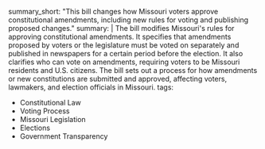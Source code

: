 summary_short: "This bill changes how Missouri voters approve constitutional amendments, including new rules for voting and publishing proposed changes."
summary: |
  The bill modifies Missouri's rules for approving constitutional amendments. It specifies that amendments proposed by voters or the legislature must be voted on separately and published in newspapers for a certain period before the election. It also clarifies who can vote on amendments, requiring voters to be Missouri residents and U.S. citizens. The bill sets out a process for how amendments or new constitutions are submitted and approved, affecting voters, lawmakers, and election officials in Missouri.
tags:
  - Constitutional Law
  - Voting Process
  - Missouri Legislation
  - Elections
  - Government Transparency
